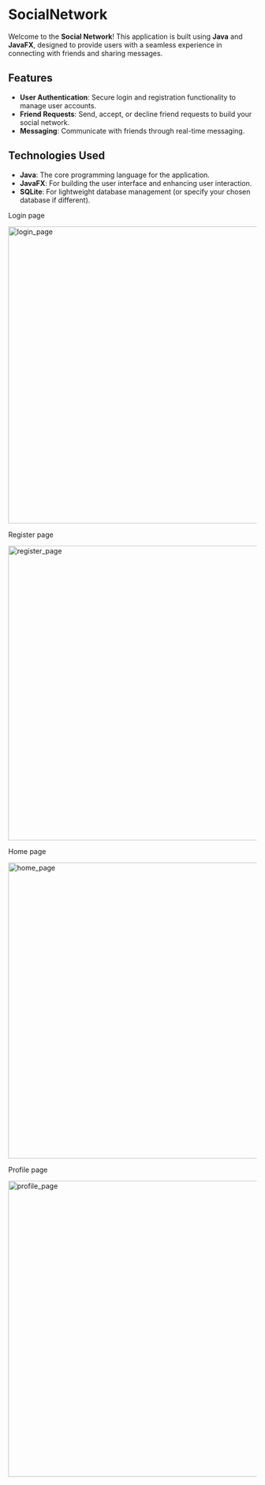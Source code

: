 # SocialNetwork

Welcome to the **Social Network**! This application is built using **Java** and **JavaFX**, designed to provide users with a seamless experience in connecting with friends and sharing messages.

## Features

- **User Authentication**: Secure login and registration functionality to manage user accounts.
- **Friend Requests**: Send, accept, or decline friend requests to build your social network.
- **Messaging**: Communicate with friends through real-time messaging.

## Technologies Used

- **Java**: The core programming language for the application.
- **JavaFX**: For building the user interface and enhancing user interaction.
- **SQLite**: For lightweight database management (or specify your chosen database if different).


Login page

<img width="601" alt="login_page" src="https://github.com/user-attachments/assets/a68c06b1-29eb-46a2-a598-6ce49a00fef3">

Register page

<img width="596" alt="register_page" src="https://github.com/user-attachments/assets/c638f022-43f9-43ec-a4eb-818b3e4b9a0e">

Home page

<img width="599" alt="home_page" src="https://github.com/user-attachments/assets/da399282-9f8b-4cd7-a5b4-505701045c14">

Profile page

<img width="599" alt="profile_page" src="https://github.com/user-attachments/assets/9f2f67ec-5105-453a-986f-78b03950f0db">

